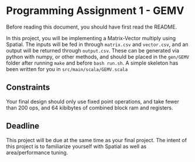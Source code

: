 # Programming Assignment 1 - GEMV
Before reading this document, you should have first read the README.

In this project, you will be implementing a Matrix-Vector multiply using Spatial. The inputs will be fed in through `matrix.csv` and `vector.csv`, and an output will be returned through `output.csv`. These can be generated via python with numpy, or other methods, and should be placed in the `gen/GEMV` folder after running `make` and before `bash run.sh`. A simple skeleton has been written for you in `src/main/scala/GEMV.scala`


## Constraints
Your final design should only use fixed point operations, and take fewer than 200 ops, and 64 kibibytes of combined block ram and registers.

## Deadline
This project will be due at the same time as your final project. The intent of this project is to familiarize yourself with Spatial as well as area/performance tuning.
